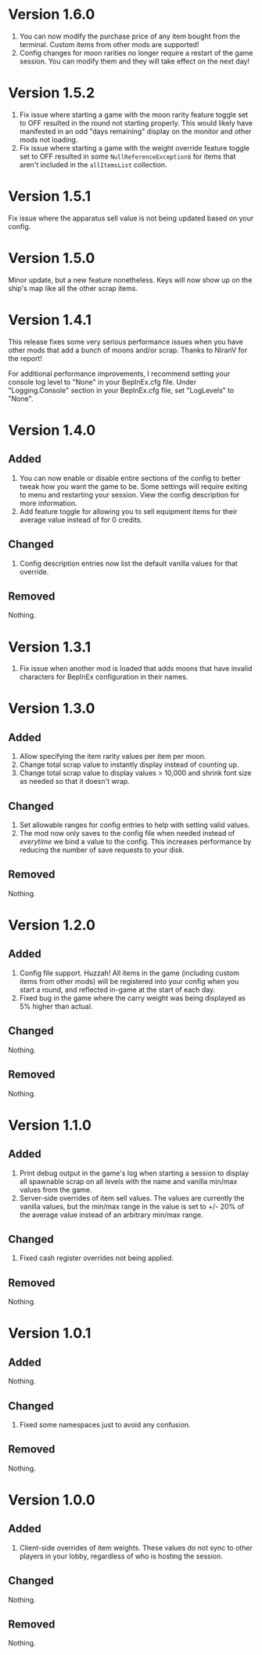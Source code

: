 # Version 1.6.0

1. You can now modify the purchase price of any item bought from the terminal. Custom items from other mods are
   supported!
2. Config changes for moon rarities no longer require a restart of the game session. You can modify them and they will
   take effect on the next day!

# Version 1.5.2

1. Fix issue where starting a game with the moon rarity feature toggle set to OFF resulted in the round not starting
   properly. This would likely have manifested in an odd "days remaining" display on the monitor and other mods not
   loading.
2. Fix issue where starting a game with the weight override feature toggle set to OFF resulted in
   some `NullReferenceException`s for items that aren't included in the `allItemsList` collection.

# Version 1.5.1

Fix issue where the apparatus sell value is not being updated based on your config.

# Version 1.5.0

Minor update, but a new feature nonetheless. Keys will now show up on the ship's map like all the other scrap items.

# Version 1.4.1

This release fixes some very serious performance issues when you have other mods that add a bunch of moons and/or scrap.
Thanks to NiranV for the report!

For additional performance improvements, I recommend setting your console log level to "None" in your BepInEx.cfg file.
Under "Logging.Console" section in your BepInEx.cfg file, set "LogLevels" to "None".

# Version 1.4.0

## Added

1. You can now enable or disable entire sections of the config to better tweak how you want the game to be. Some
   settings will require exiting to menu and restarting your session. View the config description for more information.
2. Add feature toggle for allowing you to sell equipment items for their average value instead of for 0 credits.

## Changed

1. Config description entries now list the default vanilla values for that override.

## Removed

Nothing.

# Version 1.3.1

1. Fix issue when another mod is loaded that adds moons that have invalid characters for BepInEx configuration in their
   names.

# Version 1.3.0

## Added

1. Allow specifying the item rarity values per item per moon.
2. Change total scrap value to instantly display instead of counting up.
3. Change total scrap value to display values > 10,000 and shrink font size as needed so that it doesn't wrap.

## Changed

1. Set allowable ranges for config entries to help with setting valid values.
2. The mod now only saves to the config file when needed instead of _everytime_ we bind a value to the config. This
   increases performance by reducing the number of save requests to your disk.

## Removed

Nothing.

# Version 1.2.0

## Added

1. Config file support. Huzzah! All items in the game (including custom items from other mods) will be registered into
   your config when you start a round, and reflected in-game at the start of each day.
2. Fixed bug in the game where the carry weight was being displayed as 5% higher than actual.

## Changed

Nothing.

## Removed

Nothing.

# Version 1.1.0

## Added

1. Print debug output in the game's log when starting a session to display all spawnable scrap on all levels with the
   name and vanilla min/max values from the game.
2. Server-side overrides of item sell values. The values are currently the vanilla values, but the min/max range in the
   value is set to +/- 20% of the average value instead of an arbitrary min/max range.

## Changed

1. Fixed cash register overrides not being applied.

## Removed

Nothing.

# Version 1.0.1

## Added

Nothing.

## Changed

1. Fixed some namespaces just to avoid any confusion.

## Removed

Nothing.

# Version 1.0.0

## Added

1. Client-side overrides of item weights. These values do not sync to other players in your lobby, regardless of who is
   hosting the session.

## Changed

Nothing.

## Removed

Nothing.